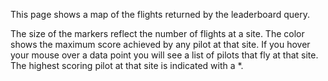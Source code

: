 This page shows a map of the flights returned by the leaderboard query.

The size of the markers reflect the number of flights at a site. The color shows the maximum score achieved by any pilot at that site. If you hover your mouse over a data point you will see a list of pilots that fly at that site. The highest scoring pilot at that site is indicated with a *.